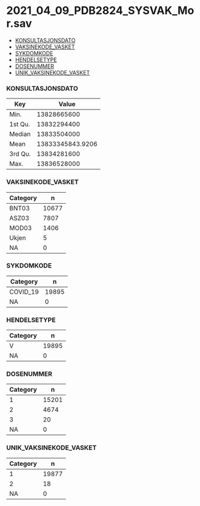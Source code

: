 # 2021_04_09_PDB2824_SYSVAK_Mor.sav
- [KONSULTASJONSDATO](2021_04_09_PDB2824_SYSVAK_Mor.md#KONSULTASJONSDATO)
- [VAKSINEKODE_VASKET](2021_04_09_PDB2824_SYSVAK_Mor.md#VAKSINEKODE_VASKET)
- [SYKDOMKODE](2021_04_09_PDB2824_SYSVAK_Mor.md#SYKDOMKODE)
- [HENDELSETYPE](2021_04_09_PDB2824_SYSVAK_Mor.md#HENDELSETYPE)
- [DOSENUMMER](2021_04_09_PDB2824_SYSVAK_Mor.md#DOSENUMMER)
- [UNIK_VAKSINEKODE_VASKET](2021_04_09_PDB2824_SYSVAK_Mor.md#UNIK_VAKSINEKODE_VASKET)


### KONSULTASJONSDATO


| Key | Value |
| --- | ----- |
| Min. | 13828665600 |
| 1st Qu. | 13832294400 |
| Median | 13833504000 |
| Mean | 13833345843.9206 |
| 3rd Qu. | 13834281600 |
| Max. | 13836528000 |


### VAKSINEKODE_VASKET


| Category | n |
| -------- | - |
| BNT03 | 10677 |
| ASZ03 | 7807 |
| MOD03 | 1406 |
| Ukjen | 5 |
| NA | 0 |


### SYKDOMKODE


| Category | n |
| -------- | - |
| COVID_19 | 19895 |
| NA | 0 |


### HENDELSETYPE


| Category | n |
| -------- | - |
| V | 19895 |
| NA | 0 |


### DOSENUMMER


| Category | n |
| -------- | - |
| 1 | 15201 |
| 2 | 4674 |
| 3 | 20 |
| NA | 0 |


### UNIK_VAKSINEKODE_VASKET


| Category | n |
| -------- | - |
| 1 | 19877 |
| 2 | 18 |
| NA | 0 |


